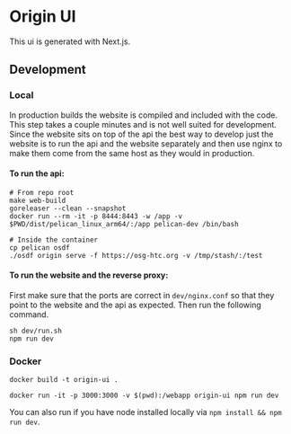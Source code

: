 # Origin UI

This ui is generated with Next.js.

## Development

### Local

In production builds the website is compiled and included with the code. This step 
takes a couple minutes and is not well suited for development. Since the website 
sits on top of the api the best way to develop just the website is to run the api
and the website separately and then use nginx to make them come from the same host
as they would in production. 

#### To run the api:

```shell
# From repo root
make web-build
goreleaser --clean --snapshot
docker run --rm -it -p 8444:8443 -w /app -v $PWD/dist/pelican_linux_arm64/:/app pelican-dev /bin/bash
```

```shell
# Inside the container
cp pelican osdf
./osdf origin serve -f https://osg-htc.org -v /tmp/stash/:/test
```

#### To run the website and the reverse proxy:

First make sure that the ports are correct in `dev/nginx.conf` so that they point to
the website and the api as expected. Then run the following command.

```shell
sh dev/run.sh
npm run dev
```

### Docker

```shell
docker build -t origin-ui .
```

```shell
docker run -it -p 3000:3000 -v $(pwd):/webapp origin-ui npm run dev
```

You can also run if you have node installed locally via `npm install && npm run dev`.
